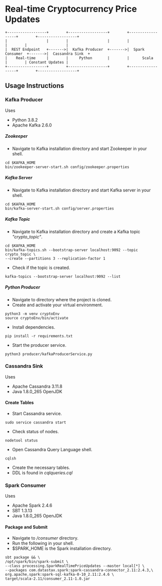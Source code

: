 # Real-time Cryptocurrency Price Updates
```
+------------------+        +------------------+        +------------------+        +------------------+
|                  |        |                  |        |                  |        |                  |
|  REST Endpoint   +------->|  Kafka Producer  +------->|  Spark Consumer  +------->|  Cassandra Sink  +
|    Real-time     |        |     Python       |        |      Scala       |        | Constant Updates |
+------------------+        +------------------+        +------------------+        +------------------+
```

## Usage Instructions

### Kafka Producer

Uses 
- Python 3.8.2  
- Apache Kafka 2.6.0


##### Zookeeper

*  Navigate to Kafka installation directory and start Zookeeper in your shell.
```
cd $KAFKA_HOME
bin/zookeeper-server-start.sh config/zookeeper.properties 
```

##### Kafka Server

*  Navigate to Kafka installation directory and start Kafka server in your shell.
```
cd $KAFKA_HOME
bin/kafka-server-start.sh config/server.properties
```

##### Kafka Topic

*  Navigate to Kafka installation directory and create a Kafka topic *"crypto_topic"*.
```
cd $KAFKA_HOME
bin/kafka-topics.sh --bootstrap-server localhost:9092 --topic crypto_topic \
--create --partitions 3 --replication-factor 1
```

* Check if the topic is created.
```
kafka-topics --bootstrap-server localhost:9092 --list
```

##### Python Producer

* Navigate to directory where the project is cloned.
* Create and activate your virtual environment.
```
python3 -m venv cryptoEnv
source cryptoEnv/bin/activate
```

* Install dependencies.
```
pip install -r requirements.txt
```

* Start the producer service.
```
python3 producer/kafkaProducerService.py
```

### Cassandra Sink

Uses 
- Apache Cassandra 3.11.8
- Java 1.8.0_265 OpenJDK

#### Create Tables

* Start Cassandra service.
```
sudo service cassandra start
```

* Check status of nodes.
```
nodetool status
```

* Open Cassandra Query Language shell.
```
cqlsh
```

* Create the necessary tables.
* DDL is found in *cqlqueries.cql*


### Spark Consumer

Uses 
- Apache Spark 2.4.6
- SBT 1.3.13
- Java 1.8.0_265 OpenJDK

#### Package and Submit



*  Navigate to */consumer* directory.
*  Run the following in your shell.
*  $SPARK_HOME is the Spark installation directory.
```
sbt package && \
/opt/spark/bin/spark-submit \
--class processing.SparkRealTimePriceUpdates --master local[*] \
--packages com.datastax.spark:spark-cassandra-connector_2.11:2.4.3,\
org.apache.spark:spark-sql-kafka-0-10_2.11:2.4.6 \
target/scala-2.11/consumer_2.11-1.0.jar
```










